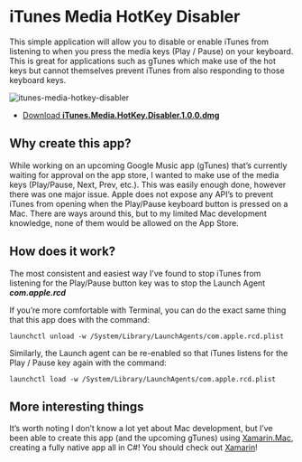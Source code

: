 # iTunes Media HotKey Disabler

This simple application will allow you to disable or enable iTunes from listening to when you press the media keys (Play / Pause) on your keyboard. This is great for applications such as gTunes which make use of the hot keys but cannot themselves prevent iTunes from also responding to those keyboard keys.

![itunes-media-hotkey-disabler](https://cdn.hashnode.com/res/hashnode/image/upload/v1666361451501/Luwi8aB7q.png)

*   [Download **iTunes.Media.HotKey.Disabler.1.0.0.dmg**](https://googledrive.com/host/0B5rPKkNu1C2INC13ZEV5dGFmYk0/iTunes.Media.HotKey.Disabler.1.0.0.dmg)

Why create this app?
--------------------

While working on an upcoming Google Music app (gTunes) that’s currently waiting for approval on the app store, I wanted to make use of the media keys (Play/Pause, Next, Prev, etc.). This was easily enough done, however there was one major issue. Apple does not expose any API’s to prevent iTunes from opening when the Play/Pause keyboard button is pressed on a Mac. There are ways around this, but to my limited Mac development knowledge, none of them would be allowed on the App Store.

How does it work?
-----------------

The most consistent and easiest way I’ve found to stop iTunes from listening for the Play/Pause button key was to stop the Launch Agent _**com.apple.rcd**_

If you’re more comfortable with Terminal, you can do the exact same thing that this app does with the command:

    launchctl unload -w /System/Library/LaunchAgents/com.apple.rcd.plist
    

Similarly, the Launch agent can be re-enabled so that iTunes listens for the Play / Pause key again with the command:

    launchctl load -w /System/Library/LaunchAgents/com.apple.rcd.plist
    

More interesting things
-----------------------

It’s worth noting I don’t know a lot yet about Mac development, but I’ve been able to create this app (and the upcoming gTunes) using [Xamarin.Mac](http://xamarin.com/mac), creating a fully native app all in C#! You should check out [Xamarin](http://xamarin.com/)!